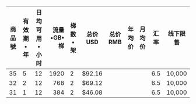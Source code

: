 |商品號|有效期•年|日均可用•小时|流量•GB•梯|梯数•架|总价USD|总价RMB|年均价|月均价|汇率|线下限售|
|-----|-----|-------|---:|---|-------|------|------|----|---|------|
|35|5|12|1920|2|$92.16|||| 6.5 |10,000|
|32|2|12|768|2|$69.12|||| 6.5 |10,000 |
|31|1|12|384|2|$46.08|||| 6.5 |10,000 |

